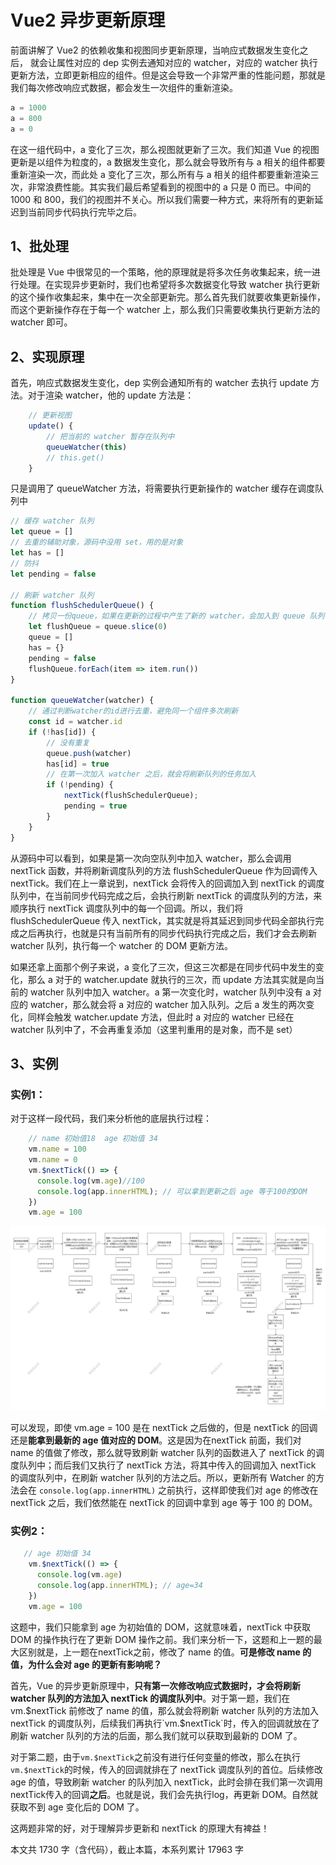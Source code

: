 # Vue2 异步更新原理

前面讲解了 Vue2 的依赖收集和视图同步更新原理，当响应式数据发生变化之后， 就会让属性对应的 dep 实例去通知对应的 watcher，对应的 watcher 执行更新方法，立即更新相应的组件。但是这会导致一个非常严重的性能问题，那就是我们每次修改响应式数据，都会发生一次组件的重新渲染。

```js
a = 1000
a = 800
a = 0
```

在这一组代码中，a 变化了三次，那么视图就更新了三次。我们知道 Vue 的视图更新是以组件为粒度的，a 数据发生变化，那么就会导致所有与 a 相关的组件都要重新渲染一次，而此处 a 变化了三次，那么所有与 a 相关的组件都要重新渲染三次，非常浪费性能。其实我们最后希望看到的视图中的 a 只是 0 而已。中间的 1000 和 800，我们的视图并不关心。所以我们需要一种方式，来将所有的更新延迟到当前同步代码执行完毕之后。

## 1、批处理

批处理是 Vue 中很常见的一个策略，他的原理就是将多次任务收集起来，统一进行处理。在实现异步更新时，我们也希望将多次数据变化导致 watcher 执行更新的这个操作收集起来，集中在一次全部更新完。那么首先我们就要收集更新操作，而这个更新操作存在于每一个 watcher 上，那么我们只需要收集执行更新方法的 watcher 即可。

## 2、实现原理

首先，响应式数据发生变化，dep 实例会通知所有的 watcher 去执行 update 方法。对于渲染 watcher，他的 update 方法是：

```js
    // 更新视图
    update() {
        // 把当前的 watcher 暂存在队列中
        queueWatcher(this)
        // this.get()
    }

```

只是调用了 queueWatcher 方法，将需要执行更新操作的 watcher 缓存在调度队列中

```js
// 缓存 watcher 队列
let queue = []
// 去重的辅助对象，源码中没用 set，用的是对象
let has = []
// 防抖
let pending = false

// 刷新 watcher 队列
function flushSchedulerQueue() {
    // 拷贝一份queue，如果在更新的过程中产生了新的 watcher，会加入到 queue 队列中，下一次清空队列时才执行，不会在这一次执行
    let flushQueue = queue.slice(0)
    queue = []
    has = {}
    pending = false
    flushQueue.forEach(item => item.run())
}

function queueWatcher(watcher) {
    // 通过判断watcher的id进行去重，避免同一个组件多次刷新
    const id = watcher.id
    if (!has[id]) {
        // 没有重复
        queue.push(watcher)
        has[id] = true
        // 在第一次加入 watcher 之后，就会将刷新队列的任务加入
        if (!pending) {
            nextTick(flushSchedulerQueue);
            pending = true
        }
    }
}
```

从源码中可以看到，如果是第一次向空队列中加入 watcher，那么会调用 nextTick 函数，并将刷新调度队列的方法 flushSchedulerQueue 作为回调传入 nextTick。我们在上一章说到，nextTick 会将传入的回调加入到 nextTick 的调度队列中，在当前同步代码完成之后，会执行刷新 nextTick 的调度队列的方法，来顺序执行 nextTick 调度队列中的每一个回调。所以，我们将 flushSchedulerQueue 传入 nextTick，其实就是将其延迟到同步代码全部执行完成之后再执行，也就是只有当前所有的同步代码执行完成之后，我们才会去刷新 watcher 队列，执行每一个 watcher 的 DOM 更新方法。

如果还拿上面那个例子来说，a 变化了三次，但这三次都是在同步代码中发生的变化，那么 a 对于的 watcher.update 就执行的三次，而 update 方法其实就是向当前的 watcher 队列中加入 watcher。a 第一次变化时，watcher 队列中没有 a 对应的 watcher，那么就会将 a 对应的 watcher 加入队列。之后 a 发生的两次变化，同样会触发 watcher.update 方法，但此时 a 对应的 watcher 已经在 watcher 队列中了，不会再重复添加（这里判重用的是对象，而不是 set）

##  3、实例

### 实例1：

对于这样一段代码，我们来分析他的底层执行过程：

```js
    // name 初始值18  age 初始值 34
	vm.name = 100
    vm.name = 0
    vm.$nextTick(() => {
      console.log(vm.age)//100
      console.log(app.innerHTML); // 可以拿到更新之后 age 等于100的DOM
    })
    vm.age = 100
```



![绘图1](./../.vuepress/public/img/ashj.jpg)

可以发现，即使 vm.age = 100 是在 nextTick 之后做的，但是 nextTick 的回调还是**能拿到最新的 age 值对应的 DOM**。这是因为在nextTick 前面，我们对 name 的值做了修改，那么就导致刷新 watcher 队列的函数进入了 nextTick 的调度队列中；而后我们又执行了 nextTick 方法，将其中传入的回调加入 nextTick 的调度队列中，在刷新 watcher 队列的方法之后。所以，更新所有 Watcher 的方法会在  `console.log(app.innerHTML)` 之前执行，这样即使我们对 age 的修改在 nextTick 之后，我们依然能在 nextTick 的回调中拿到 age 等于 100 的 DOM。

### 实例2：

```js
   // age 初始值 34
	vm.$nextTick(() => {
      console.log(vm.age)
      console.log(app.innerHTML); // age=34
    })
	vm.age = 100
```

这题中，我们只能拿到 age 为初始值的 DOM，这就意味着，nextTick 中获取 DOM 的操作执行在了更新 DOM 操作之前。我们来分析一下，这题和上一题的最大区别就是，上一题在nextTick之前，修改了 name 的值。**可是修改 name 的值，为什么会对 age 的更新有影响呢？**

首先，Vue 的异步更新原理中，**只有第一次修改响应式数据时，才会将刷新 watcher 队列的方法加入 nextTick 的调度队列中**。对于第一题，我们在 vm.$nextTick 前修改了 name 的值，那么就会将刷新 watcher 队列的方法加入 nextTick 的调度队列，后续我们再执行`vm.$nextTick`时，传入的回调就放在了刷新 watcher 队列的方法的后面，那么我们就可以获取到最新的 DOM 了。

对于第二题，由于`vm.$nextTick`之前没有进行任何变量的修改，那么在执行`vm.$nextTick`的时候，传入的回调就排在了 nextTick 调度队列的首位。后续修改 age 的值，导致刷新 watcher 的队列加入 nextTick，此时会排在我们第一次调用nextTick传入的回调**之后**。也就是说，我们会先执行log，再更新 DOM。自然就获取不到 age 变化后的 DOM 了。

这两题非常的好，对于理解异步更新和 nextTick 的原理大有裨益！

本文共 1730 字（含代码），截止本篇，本系列累计 17963 字





